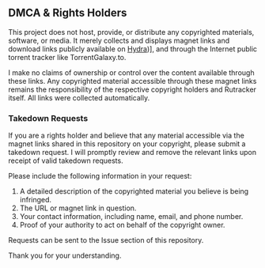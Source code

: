 ## DMCA & Rights Holders

This project does not host, provide, or distribute any copyrighted materials, software, or media. It merely collects and displays magnet links and download links publicly available on [Hydra](https://hydralinks.cloud/))], and through the Internet public torrent tracker like TorrentGalaxy.to.

I make no claims of ownership or control over the content available through these links. Any copyrighted material accessible through these magnet links remains the responsibility of the respective copyright holders and Rutracker itself. All links were collected automatically.

### Takedown Requests

If you are a rights holder and believe that any material accessible via the magnet links shared in this repository on your copyright, please submit a takedown request. I will promptly review and remove the relevant links upon receipt of valid takedown requests.

Please include the following information in your request:

1. A detailed description of the copyrighted material you believe is being infringed.
2. The URL or magnet link in question.
3. Your contact information, including name, email, and phone number.
4. Proof of your authority to act on behalf of the copyright owner.

Requests can be sent to the Issue section of this repository.

Thank you for your understanding.
